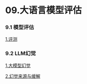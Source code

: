 # 09.大语言模型评估

### 9.1 模型评估

[1.评测](/docs/09.大语言模型评估/1.评测/1.评测.md "1.评测")

### 9.2 LLM幻觉

[1.大模型幻觉](/docs/09.大语言模型评估/1.大模型幻觉/1.大模型幻觉.md "1.大模型幻觉")

[2.幻觉来源与缓解](/docs/09.大语言模型评估/2.幻觉来源与缓解/2.幻觉来源与缓解.md "2.幻觉来源与缓解")
